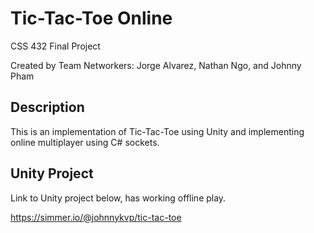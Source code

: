 # Tic-Tac-Toe Online
CSS 432 Final Project

Created by Team Networkers: Jorge Alvarez, Nathan Ngo, and Johnny Pham

## Description
This is an implementation of Tic-Tac-Toe using Unity and implementing online multiplayer using C# sockets.

## Unity Project
Link to Unity project below, has working offline play.

https://simmer.io/@johnnykvp/tic-tac-toe
